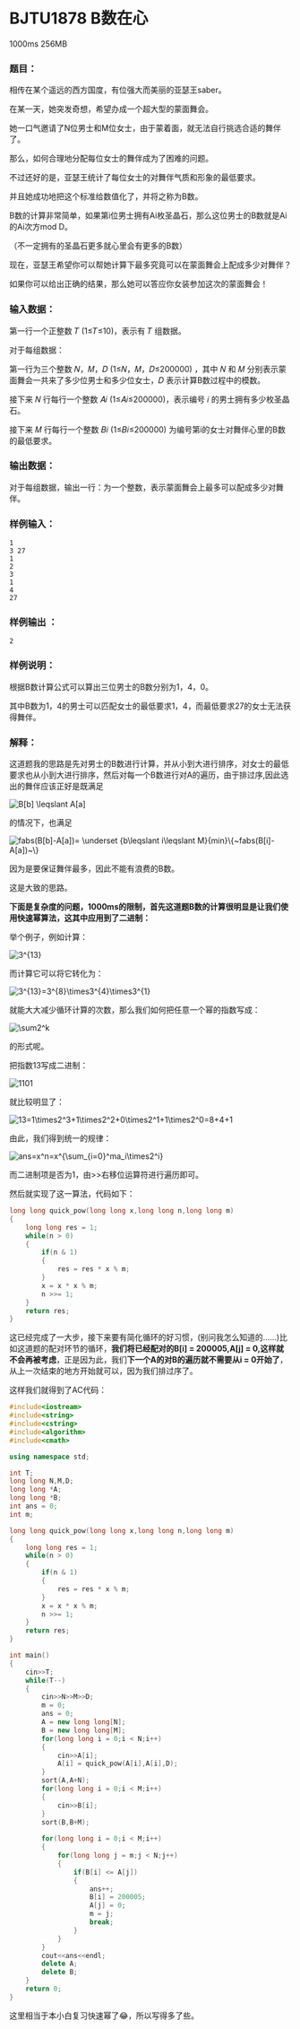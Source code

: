 # BJTU1878 B数在心 
1000ms 256MB

### 题目：

相传在某个遥远的西方国度，有位强大而美丽的亚瑟王saber。

在某一天，她突发奇想，希望办成一个超大型的蒙面舞会。

她一口气邀请了N位男士和M位女士，由于蒙着面，就无法自行挑选合适的舞伴了。

那么，如何合理地分配每位女士的舞伴成为了困难的问题。

不过还好的是，亚瑟王统计了每位女士的对舞伴气质和形象的最低要求。

并且她成功地把这个标准给数值化了，并将之称为B数。

B数的计算非常简单，如果第i位男士拥有Ai枚圣晶石，那么这位男士的B数就是Ai的Ai次方mod D。

（不一定拥有的圣晶石更多就心里会有更多的B数）

现在，亚瑟王希望你可以帮她计算下最多究竟可以在蒙面舞会上配成多少对舞伴？

如果你可以给出正确的结果，那么她可以答应你女装参加这次的蒙面舞会！

### 输入数据：

第一行一个正整数 𝑇 (1≤𝑇≤10)，表示有 𝑇 组数据。

对于每组数据：

第一行为三个整数 𝑁，𝑀，𝐷 (1≤𝑁，𝑀，𝐷≤200000) ，其中 𝑁 和 𝑀 分别表示蒙面舞会一共来了多少位男士和多少位女士，𝐷 表示计算B数过程中的模数。

接下来 𝑁 行每行一个整数 𝐴𝑖 (1≤𝐴𝑖≤200000)，表示编号 𝑖 的男士拥有多少枚圣晶石。

接下来 𝑀 行每行一个整数 𝐵𝑖 (1≤𝐵𝑖≤200000) 为编号第i的女士对舞伴心里的B数的最低要求。

### 输出数据：

对于每组数据，输出一行：为一个整数，表示蒙面舞会上最多可以配成多少对舞伴。

### 样例输入：

    1
    3 27
    1
    2
    3
    1
    4
    27

### 样例输出 ：

    2

### 样例说明：

根据B数计算公式可以算出三位男士的B数分别为1，4，0。

其中B数为1，4的男士可以匹配女士的最低要求1，4，而最低要求27的女士无法获得舞伴。

### 解释：

这道题我的思路是先对男士的B数进行计算，并从小到大进行排序，对女士的最低要求也从小到大进行排序，然后对每一个B数进行对A的遍历，由于排过序,因此选出的舞伴应该正好是既满足 

<a><img src="https://latex.codecogs.com/gif.latex?B[b]&space;\leqslant&space;A[a]" title="B[b] \leqslant A[a]" /></a>

的情况下，也满足

<a><img src="https://latex.codecogs.com/gif.latex?fabs(B[b]-A[a])=&space;\underset&space;{b\leqslant&space;i\leqslant&space;M}{min}\{~fabs(B[i]-A[a])~\}" title="fabs(B[b]-A[a])= \underset {b\leqslant i\leqslant M}{min}\{~fabs(B[i]-A[a])~\}" /></a>

因为是要保证舞伴最多，因此不能有浪费的B数。

这是大致的思路。

**下面是复杂度的问题，1000ms的限制，首先这道题B数的计算很明显是让我们使用快速幂算法，这其中应用到了二进制：**

举个例子，例如计算：

<a><img src="https://latex.codecogs.com/gif.latex?3^{13}" title="3^{13}" /></a>

而计算它可以将它转化为：

<a><img src="https://latex.codecogs.com/gif.latex?3^{13}=3^{8}\times3^{4}\times3^{1}" title="3^{13}=3^{8}\times3^{4}\times3^{1}" /></a>

就能大大减少循环计算的次数，那么我们如何把任意一个幂的指数写成：

<a><img src="https://latex.codecogs.com/gif.latex?\sum2^k" title="\sum2^k" /></a>

的形式呢。

把指数13写成二进制：

<a><img src="https://latex.codecogs.com/gif.latex?1101" title="1101" /></a>

就比较明显了：

<a><img src="https://latex.codecogs.com/gif.latex?13=1\times2^3&plus;1\times2^2&plus;0\times2^1&plus;1\times2^0=8&plus;4&plus;1" title="13=1\times2^3+1\times2^2+0\times2^1+1\times2^0=8+4+1" /></a>

由此，我们得到统一的规律：

<a><img src="https://latex.codecogs.com/gif.latex?ans=x^n=x^{\sum_{i=0}^ma_i\times2^i}" title="ans=x^n=x^{\sum_{i=0}^ma_i\times2^i}" /></a>

而二进制项是否为1，由>>右移位运算符进行遍历即可。

然后就实现了这一算法，代码如下：

```cpp
long long quick_pow(long long x,long long n,long long m)
{
	long long res = 1;
	while(n > 0)
    {
		if(n & 1)	
        {
            res = res * x % m;
        }
		x = x * x % m;
		n >>= 1;
	}
	return res;
} 
```
这已经完成了一大步，接下来要有简化循环的好习惯，(别问我怎么知道的......)比如这道题的配对环节的循环，**我们将已经配对的B[i] = 200005,A[j] = 0,这样就不会再被考虑**，正是因为此，我们**下一个A的对B的遍历就不需要从i = 0开始了**，从上一次结束的地方开始就可以，因为我们排过序了。

这样我们就得到了AC代码：

```cpp
#include<iostream>
#include<string>
#include<cstring>
#include<algorithm>
#include<cmath>

using namespace std;

int T;
long long N,M,D;
long long *A;
long long *B;
int ans = 0;
int m;

long long quick_pow(long long x,long long n,long long m)
{
	long long res = 1;
	while(n > 0)
    {
		if(n & 1)	
        {
            res = res * x % m;
        }
		x = x * x % m;
		n >>= 1;
	}
	return res;
} 

int main()  
{
    cin>>T;
    while(T--)
    {
        cin>>N>>M>>D;
        m = 0;
        ans = 0;
        A = new long long[N];
        B = new long long[M];
        for(long long i = 0;i < N;i++)
        {
            cin>>A[i];
            A[i] = quick_pow(A[i],A[i],D);
        }
        sort(A,A+N);
        for(long long i = 0;i < M;i++)
        {
            cin>>B[i];
        }
        sort(B,B+M);
        
        for(long long i = 0;i < M;i++)
        {
            for(long long j = m;j < N;j++)
            {
                if(B[i] <= A[j])
                {
                    ans++;
                    B[i] = 200005;
                    A[j] = 0;
                    m = j;
                    break;
                }
            }
        }
        cout<<ans<<endl;
        delete A;
        delete B;
    }
    return 0;
}
```

这里相当于本小白复习快速幂了😂，所以写得多了些。
